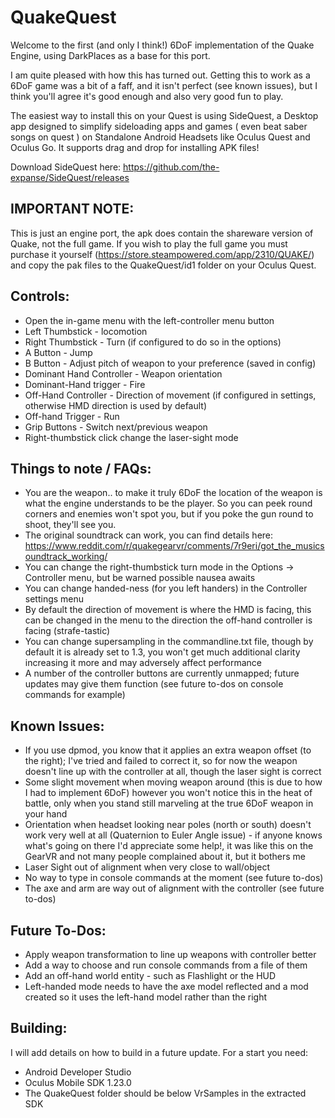 QuakeQuest
==========

Welcome to the first (and only I think!) 6DoF implementation of the Quake Engine, using DarkPlaces as a base for this port.

I am quite pleased with how this has turned out. Getting this to work as a 6DoF game was a bit of a faff, and it isn't perfect (see known issues), but I think you'll agree it's good enough and also very good fun to play.

The easiest way to install this on your Quest is using SideQuest, a Desktop app designed to simplify sideloading apps and games ( even beat saber songs on quest ) on Standalone Android Headsets like Oculus Quest and Oculus Go. It supports drag and drop for installing APK files!

Download SideQuest here:
https://github.com/the-expanse/SideQuest/releases



IMPORTANT NOTE:
---------------

This is just an engine port, the apk does contain the shareware version of Quake, not the full game. If you wish to play the full game you must purchase it yourself (https://store.steampowered.com/app/2310/QUAKE/) and copy the pak files to the QuakeQuest/id1 folder on your Oculus Quest.


Controls:
---------

* Open the in-game menu with the left-controller menu button
* Left Thumbstick - locomotion
* Right Thumbstick - Turn (if configured to do so in the options)
* A Button - Jump
* B Button - Adjust pitch of weapon to your preference (saved in config)
* Dominant Hand Controller - Weapon orientation
* Dominant-Hand trigger - Fire
* Off-Hand Controller - Direction of movement (if configured in settings, otherwise HMD direction is used by default)
* Off-hand Trigger - Run
* Grip Buttons - Switch next/previous weapon
* Right-thumbstick click change the laser-sight mode 


Things to note / FAQs:
----------------------
* You are the weapon.. to make it truly 6DoF the location of the weapon is what the engine understands to be the player. So you can peek round corners and enemies won't spot you, but if you poke the gun round to shoot, they'll see you.
* The original soundtrack can work, you can find details here: https://www.reddit.com/r/quakegearvr/comments/7r9eri/got_the_musicsoundtrack_working/
* You can change the right-thumbstick turn mode in the Options -> Controller menu, but be warned possible nausea awaits
* You can change handed-ness (for you left handers) in the Controller settings menu
* By default the direction of movement is where the HMD is facing, this can be changed in the menu to the direction the off-hand controller is facing (strafe-tastic)
* You can change supersampling in the commandline.txt file, though by default it is already set to 1.3, you won't get much additional clarity increasing it more and may adversely affect performance
* A number of the controller buttons are currently unmapped; future updates may give them function (see future to-dos on console commands for example)

Known Issues:
-------------
* If you use dpmod, you know that it applies an extra weapon offset (to the right); I've tried and failed to correct it, so for now the weapon doesn't line up with the controller at all, though the laser sight is correct
* Some slight movement when moving weapon around (this is due to how I had to implement 6DoF) however you won't notice this in the heat of battle, only when you stand still marveling at the true 6DoF weapon in your hand
* Orientation when headset looking near poles (north or south) doesn't work very well at all (Quaternion to Euler Angle issue) - if anyone knows what's going on there I'd appreciate some help!, it was like this on the GearVR and not many people complained about it, but it bothers me
* Laser Sight out of alignment when very close to wall/object
* No way to type in console commands at the moment (see future to-dos)
* The axe and arm are way out of alignment with the controller (see future to-dos)

Future To-Dos:
--------------
* Apply weapon transformation to line up weapons with controller better
* Add a way to choose and run console commands from a file of them
* Add an off-hand world entity - such as Flashlight or the HUD
* Left-handed mode needs to have the axe model reflected and a mod created so it uses the left-hand model rather than the right

Building:
---------

I will add details on how to build in a future update. For a start you need:

* Android Developer Studio
* Oculus Mobile SDK 1.23.0
* The QuakeQuest folder should be below VrSamples in the extracted SDK
